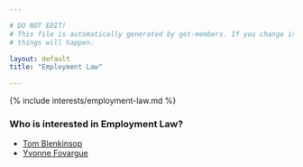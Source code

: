 ```yaml
---

# DO NOT EDIT!
# This file is automatically generated by get-members. If you change it, bad
# things will happen.

layout: default
title: "Employment Law"

---
```


{% include interests/employment-law.md %}

### Who is interested in Employment Law?


* [Tom Blenkinsop](../members/tom-blenkinsop.html)
* [Yvonne Fovargue](../members/yvonne-fovargue.html)

